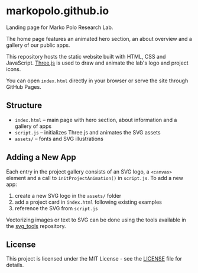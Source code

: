 # markopolo.github.io

Landing page for Marko Polo Research Lab.

The home page features an animated hero section, an about overview and a gallery of our public apps.

This repository hosts the static website built with HTML, CSS and JavaScript. [Three.js](https://threejs.org/) is used to draw and animate the lab's logo and project icons.

You can open `index.html` directly in your browser or serve the site through GitHub Pages.

## Structure

- `index.html` – main page with hero section, about information and a gallery of apps
- `script.js` – initializes Three.js and animates the SVG assets
- `assets/` – fonts and SVG illustrations

## Adding a New App

Each entry in the project gallery consists of an SVG logo, a `<canvas>` element and a call to `initProjectAnimation()` in `script.js`. To add a new app:

1. create a new SVG logo in the `assets/` folder
2. add a project card in `index.html` following existing examples
3. reference the SVG from `script.js`

Vectorizing images or text to SVG can be done using the tools available in the [svg_tools](https://github.com/temirov/svg_tools) repository.

## License

This project is licensed under the MIT License - see the [LICENSE](LICENSE) file for details.
